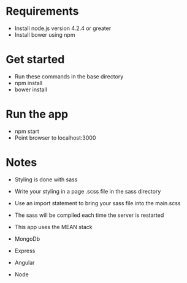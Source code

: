 # Requirements
* Install node.js version 4.2.4 or greater
* Install bower using npm

# Get started
* Run these commands in the base directory
 * npm install
 * bower install

# Run the app
* npm start
* Point browser to localhost:3000

# Notes
* Styling is done with sass
 * Write your styling in a page .scss file in the sass directory
 * Use an import statement to bring your sass file into the main.scss
 * The sass will be compiled each time the server is restarted
 
* This app uses the MEAN stack
 * MongoDb
 * Express
 * Angular
 * Node